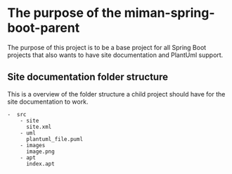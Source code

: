 The purpose of the miman-spring-boot-parent
====================

The purpose of this project is to be a base project for all Spring Boot projects that also wants to have site documentation and PlantUml support.
  

Site documentation folder structure
-----------------

 This is a overview of the folder structure a child project should have for the site documentation to work.

	-  src
		- site
		  site.xml   
		- uml
		  plantuml_file.puml
		- images
		  image.png
		- apt 
		  index.apt
